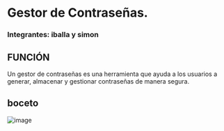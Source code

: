 # Gestor de Contraseñas.
### Integrantes: iballa y simon


## FUNCIÓN

Un gestor de contraseñas es una herramienta que ayuda a los usuarios a generar, almacenar y gestionar contraseñas de manera segura.

## boceto
![image](https://github.com/user-attachments/assets/7edc1669-33ed-4e85-b3cd-428ac793e423)
